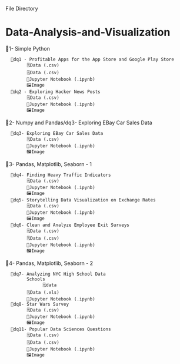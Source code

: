 

File Directory
# Data-Analysis-and-Visualization


💼1- Simple Python
      
      📁dq1 - Profitable Apps for the App Store and Google Play Store
            🗒Data (.csv)
            🗒Data (.csv)
            📕Jupyter Notebook (.ipynb)
            🖼️Image
      📁dq2 - Exploring Hacker News Posts
            🗒Data (.csv)
            📕Jupyter Notebook (.ipynb)
            🖼️Image

            
💼2- Numpy and Pandas/dq3- Exploring EBay Car Sales Data
      
      📁dq3- Exploring EBay Car Sales Data
            🗒Data (.csv)
            📕Jupyter Notebook (.ipynb)
            🖼️Image

💼3- Pandas, Matplotlib, Seaborn - 1
      
      📁dq4- Finding Heavy Traffic Indicators
            🗒Data (.csv)
            📕Jupyter Notebook (.ipynb)
            🖼️Image
      📁dq5- Storytelling Data Visualization on Exchange Rates
            🗒Data (.csv)
            📕Jupyter Notebook (.ipynb)
            🖼️Image
      📁dq6- Clean and Analyze Employee Exit Surveys
            🗒Data (.csv)
            🗒Data (.csv)
            📕Jupyter Notebook (.ipynb)
            🖼️Image
💼4- Pandas, Matplotlib, Seaborn - 2
      
      📁dq7- Analyzing NYC High School Data
            Schools
                  🗒data
            🗒Data (.xls)
            📕Jupyter Notebook (.ipynb)
      📁dq8- Star Wars Survey
            🗒Data (.csv)
            📕Jupyter Notebook (.ipynb)
            🖼️Image
      📁dq11- Popular Data Sciences Questions
            🗒Data (.csv)
            🗒Data (.csv)
            📕Jupyter Notebook (.ipynb)
            🖼️Image
